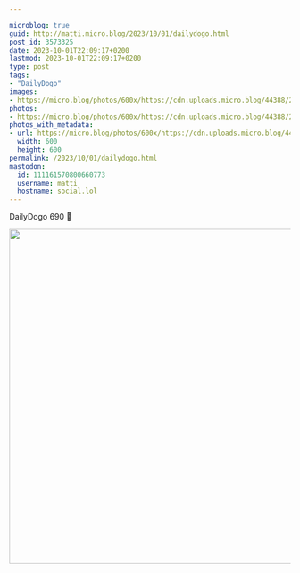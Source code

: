 ```yaml
---

microblog: true
guid: http://matti.micro.blog/2023/10/01/dailydogo.html
post_id: 3573325
date: 2023-10-01T22:09:17+0200
lastmod: 2023-10-01T22:09:17+0200
type: post
tags:
- "DailyDogo"
images:
- https://micro.blog/photos/600x/https://cdn.uploads.micro.blog/44388/2023/cdacd82a2ff344949400b8b08e91c724.jpg
photos:
- https://micro.blog/photos/600x/https://cdn.uploads.micro.blog/44388/2023/cdacd82a2ff344949400b8b08e91c724.jpg
photos_with_metadata:
- url: https://micro.blog/photos/600x/https://cdn.uploads.micro.blog/44388/2023/cdacd82a2ff344949400b8b08e91c724.jpg
  width: 600
  height: 600
permalink: /2023/10/01/dailydogo.html
mastodon:
  id: 111161570800660773
  username: matti
  hostname: social.lol
---
```

DailyDogo 690 🐶

<img src="/media/uploads/2023/cdacd82a2ff344949400b8b08e91c724.jpg" width="600" height="600" alt="" />
